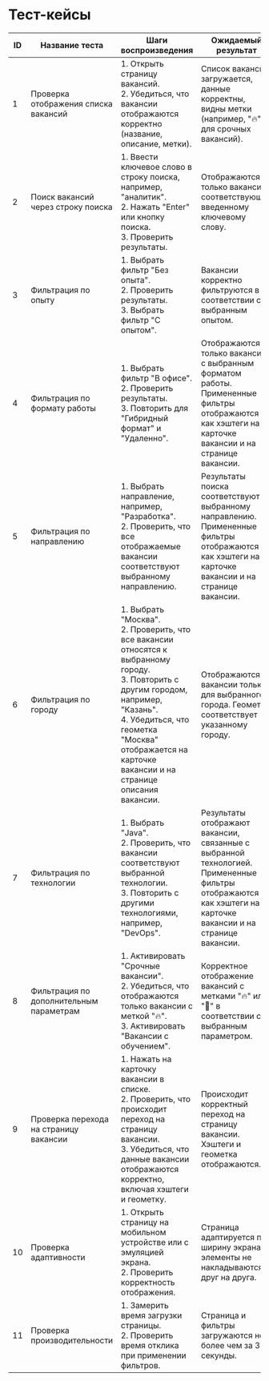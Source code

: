 
# Тест-кейсы

| ID  | Название теста                     | Шаги воспроизведения                                                                                             | Ожидаемый результат                                                                                     |
|-----|------------------------------------|-----------------------------------------------------------------------------------------------------------------|----------------------------------------------------------------------------------------------------------|
| 1   | Проверка отображения списка вакансий | 1. Открыть страницу вакансий.<br>2. Убедиться, что вакансии отображаются корректно (название, описание, метки).  | Список вакансий загружается, данные корректны, видны метки (например, "🔥" для срочных вакансий).         |
| 2   | Поиск вакансий через строку поиска | 1. Ввести ключевое слово в строку поиска, например, "аналитик".<br>2. Нажать "Enter" или кнопку поиска.<br>3. Проверить результаты. | Отображаются только вакансии, соответствующие введенному ключевому слову.                               |
| 3   | Фильтрация по опыту                | 1. Выбрать фильтр "Без опыта".<br>2. Проверить результаты.<br>3. Выбрать фильтр "С опытом".                      | Вакансии корректно фильтруются в соответствии с выбранным опытом.                                       |
| 4   | Фильтрация по формату работы       | 1. Выбрать фильтр "В офисе".<br>2. Проверить результаты.<br>3. Повторить для "Гибридный формат" и "Удаленно".    | Отображаются только вакансии с выбранным форматом работы. Примененные фильтры отображаются как хэштеги на карточке вакансии и на странице вакансии. |
| 5   | Фильтрация по направлению          | 1. Выбрать направление, например, "Разработка".<br>2. Проверить, что все отображаемые вакансии соответствуют выбранному направлению. | Результаты поиска соответствуют выбранному направлению. Примененные фильтры отображаются как хэштеги на карточке вакансии и на странице вакансии. |
| 6   | Фильтрация по городу               | 1. Выбрать "Москва".<br>2. Проверить, что все вакансии относятся к выбранному городу.<br>3. Повторить с другим городом, например, "Казань".<br>4. Убедиться, что геометка "Москва" отображается на карточке вакансии и на странице описания вакансии. | Отображаются вакансии только для выбранного города. Геометка соответствует указанному городу. |
| 7   | Фильтрация по технологии           | 1. Выбрать "Java".<br>2. Проверить, что вакансии соответствуют выбранной технологии.<br>3. Повторить с другими технологиями, например, "DevOps". | Результаты отображают вакансии, связанные с выбранной технологией. Примененные фильтры отображаются как хэштеги на карточке вакансии и на странице вакансии. |
| 8   | Фильтрация по дополнительным параметрам | 1. Активировать "Срочные вакансии".<br>2. Убедиться, что отображаются только вакансии с меткой "🔥".<br>3. Активировать "Вакансии с обучением". | Корректное отображение вакансий с метками "🔥" или "📘" в соответствии с выбранным параметром.           |
| 9   | Проверка перехода на страницу вакансии | 1. Нажать на карточку вакансии в списке.<br>2. Проверить, что происходит переход на страницу вакансии.<br>3. Убедиться, что данные вакансии отображаются корректно, включая хэштеги и геометку. | Происходит корректный переход на страницу вакансии. Хэштеги и геометка отображаются.                     |
| 10  | Проверка адаптивности              | 1. Открыть страницу на мобильном устройстве или с эмуляцией экрана.<br>2. Проверить корректность отображения.    | Страница адаптируется под ширину экрана, элементы не накладываются друг на друга.                       |
| 11  | Проверка производительности        | 1. Замерить время загрузки страницы.<br>2. Проверить время отклика при применении фильтров.                      | Страница и фильтры загружаются не более чем за 3 секунды.                                               |
